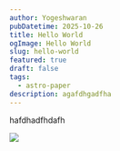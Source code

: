 ```yaml
---
author: Yogeshwaran
pubDatetime: 2025-10-26
title: Hello World
ogImage: Hello World
slug: hello-world
featured: true
draft: false
tags:
  - astro-paper
description: agafdhgadfha
---
```

hafdhadfhdafh

![](/assets/Screenshot%202025-10-22%20212119.png)